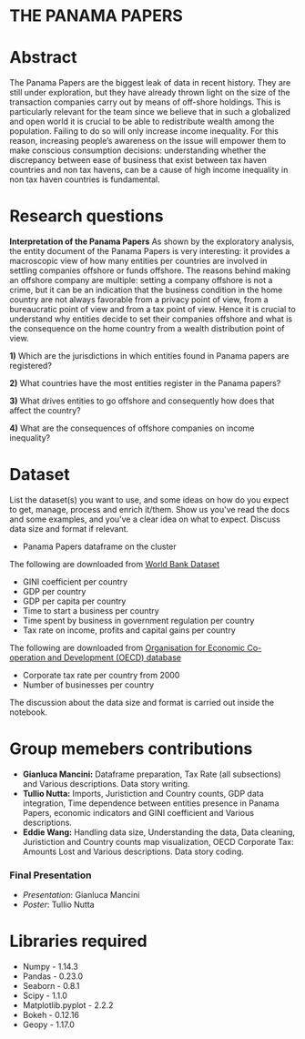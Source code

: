 # THE PANAMA PAPERS


# Abstract

The Panama Papers are the biggest leak of data in recent history. They are still under exploration, but they have already thrown light on the size of the transaction companies carry out by means of off-shore holdings. This is particularly relevant for the team since we believe that in such a globalized and open world it is crucial to be able to redistribute wealth among the population. Failing to do so will only increase income inequality. For this reason, increasing people’s awareness on the issue will empower them to make conscious consumption decisions: understanding whether the discrepancy between ease of business that exist between tax haven countries and non tax havens, can be a cause of high income inequality in non tax haven countries is fundamental. 


# Research questions

**Interpretation of the Panama Papers**
As shown by the exploratory analysis, the entity document of the Panama Papers is very interesting: it provides a macroscopic view of how many entities per countries are involved in settling companies offshore or funds offshore. The reasons behind making an offshore company are multiple: setting a company offshore is not a crime, but it can be an indication that the business condition in the home country are not always favorable from a privacy point of view, from a bureaucratic point of view and from a tax point of view. Hence it is crucial to understand why entities decide to set their companies offshore and what is the consequence on the home country from a wealth distribution point of view.

**1)** Which are the jurisdictions in which entities found in Panama papers are registered?

**2)** What countries have the most entities register in the Panama papers?

**3)** What drives entities to go offshore and consequently how does that affect the country? 

**4)** What are the consequences of offshore companies on income inequality?



# Dataset

List the dataset(s) you want to use, and some ideas on how do you expect to get, manage, process and enrich it/them. Show us you've read the docs and some examples, and you've a clear idea on what to expect. Discuss data size and format if relevant.

 - Panama Papers dataframe on the cluster
 
 The following are downloaded from [World Bank Dataset](https://data.worldbank.org)
 - GINI coefficient per country
 - GDP per country
 - GDP per capita per country
 - Time to start a business per country
 - Time spent by business in government regulation per country
 - Tax rate on income, profits and capital gains per country 
 
 The following are downloaded from [Organisation for Economic Co-operation and Development (OECD) database](https://data.oecd.org/)
 - Corporate tax rate per country from 2000
 - Number of businesses per country

The discussion about the data size and format is carried out inside the notebook.

# Group memebers contributions 
 - **Gianluca Mancini:** Dataframe preparation, Tax Rate (all subsections) and Various descriptions. Data story writing.
 - **Tullio Nutta:** Imports, Juristiction and Country counts, GDP data integration, Time dependence between entities presence in Panama Papers, economic indicators and GINI coefficient and Various descriptions.
 - **Eddie Wang:** Handling data size, Understanding the data, Data cleaning, Juristiction and Country counts map visualization, OECD Corporate Tax: Amounts Lost and Various descriptions. Data story coding.
 
### Final Presentation
- *Presentation*: Gianluca Mancini 
- *Poster*: Tullio Nutta

# Libraries required
 - Numpy - 1.14.3
 - Pandas - 0.23.0
 - Seaborn - 0.8.1
 - Scipy - 1.1.0
 - Matplotlib.pyplot - 2.2.2
 - Bokeh - 0.12.16
 - Geopy - 1.17.0


